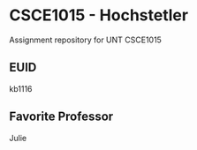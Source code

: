 # CSCE1015 - Hochstetler
Assignment repository for UNT CSCE1015
## EUID
kb1116
## Favorite Professor
Julie
